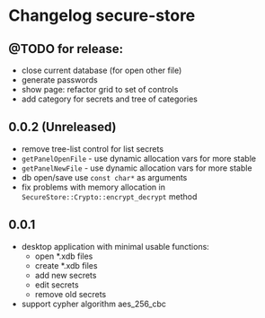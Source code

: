 # Changelog secure-store

## @TODO for release:
- close current database (for open other file)
- generate passwords
- show page: refactor grid to set of controls
- add category for secrets and tree of categories

## 0.0.2 (Unreleased)

 * remove tree-list control for list secrets
 * `getPanelOpenFile` - use dynamic allocation vars for more stable
 * `getPanelNewFile` - use dynamic allocation vars for more stable
 * db open/save use `const char*` as arguments
 * fix problems with memory allocation in `SecureStore::Crypto::encrypt_decrypt` method

## 0.0.1

 * desktop application with minimal usable functions:
   * open *.xdb files
   * create *.xdb files
   * add new secrets
   * edit secrets
   * remove old secrets
 * support cypher algorithm aes_256_cbc
